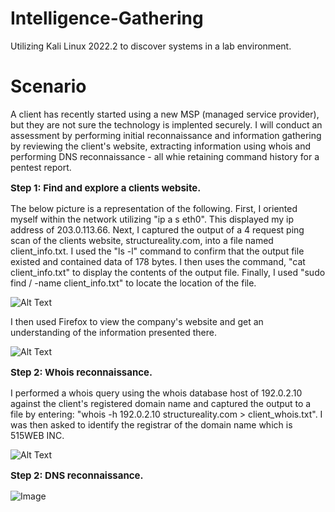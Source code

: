 # Intelligence-Gathering
Utilizing Kali Linux 2022.2 to discover systems in a lab environment.

<h1>Scenario</h1>

A client has recently started using a new MSP (managed service provider), but they are not sure the technology is implented securely. I will conduct an assessment by performing initial reconnaissance and information gathering by reviewing the client's website, extracting information using whois and performing DNS reconnaissance - all whie retaining command history for a pentest report.

**<p style="font-size: 15px;">Step 1: Find and explore a clients website.</p>**

The below picture is a representation of the following. First, I oriented myself within the network utilizing "ip a s eth0". This displayed my ip address of 203.0.113.66. Next, I captured the output of a 4 request ping scan of the clients website, structureality.com, into a file named client_info.txt. I used the "ls -l" command to confirm that the output file existed and contained data of 178 bytes. I then uses the command, "cat client_info.txt" to display the contents of the output file. Finally, I used "sudo find / -name client_info.txt" to locate the location of the file.  

![Alt Text](https://github.com/kvweldon/Gathering-Intelligence/blob/main/Screenshot%202024-03-20%20173355.png?raw=true)

I then used Firefox to view the company's website and get an understanding of the information presented there.

![Alt Text](https://github.com/kvweldon/Gathering-Intelligence/blob/main/Screenshot%202024-03-20%20173104.png?raw=true)

**<p style="font-size: 15px;">Step 2: Whois reconnaissance.</p>**

I performed a whois query using the whois database host of 192.0.2.10 against the client's registered domain name and captured the output to a file by entering: "whois -h 192.0.2.10 structureality.com > client_whois.txt". I was then asked to identify the registrar of the domain name which is 515WEB INC.

![Alt Text](https://github.com/kvweldon/Gathering-Intelligence/blob/main/Screenshot%202024-03-20%20193106.png?raw=true)

**<p style="font-size: 15px;">Step 2: DNS reconnaissance.</p>**

![Image](https://github.com/kvweldon/Gathering-Intelligence/blob/main/Screenshot%202024-03-20%20194757.png?raw=true)

